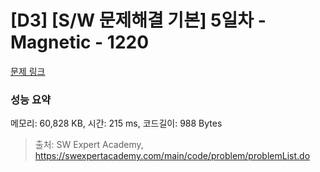 # [D3] [S/W 문제해결 기본] 5일차 - Magnetic - 1220 

[문제 링크](https://swexpertacademy.com/main/code/problem/problemDetail.do?contestProbId=AV14hwZqABsCFAYD) 

### 성능 요약

메모리: 60,828 KB, 시간: 215 ms, 코드길이: 988 Bytes



> 출처: SW Expert Academy, https://swexpertacademy.com/main/code/problem/problemList.do